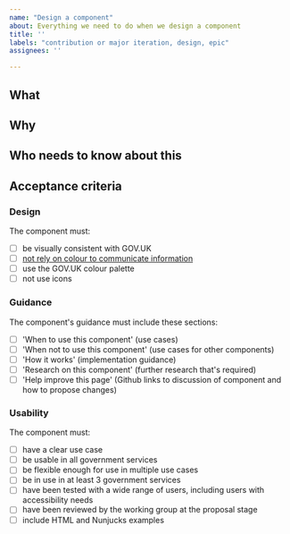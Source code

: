 ```yaml
---
name: "Design a component"
about: Everything we need to do when we design a component
title: ''
labels: "contribution or major iteration, design, epic"
assignees: ''

---
```


## What
<!-- Add name of component, plus any relevant links (for example, community backlog issues and comments, pull requests for the component and its guidance) -->

## Why
<!-- Add reason for designing the component -->

## Who needs to know about this
<!-- Add team roles involved in designing the component -->

## Acceptance criteria
<!-- Customise, and add component-specific checklist items to, this list of criteria all components need to meet -->
### Design
The component must:
- [ ] be visually consistent with GOV.UK
- [ ] [not rely on colour to communicate information](https://www.w3.org/WAI/WCAG21/Understanding/use-of-color.html)
- [ ] use the GOV.UK colour palette
- [ ] not use icons

### Guidance
The component's guidance must include these sections:
- [ ] 'When to use this component' (use cases)
- [ ] 'When not to use this component' (use cases for other components)
- [ ] 'How it works' (implementation guidance)
- [ ] 'Research on this component' (further research that's required)
- [ ] 'Help improve this page' (Github links to discussion of component and how to propose changes)

### Usability
The component must:
- [ ] have a clear use case
- [ ] be usable in all government services
- [ ] be flexible enough for use in multiple use cases
- [ ] be in use in at least 3 government services
- [ ] have been tested with a wide range of users, including users with accessibility needs
- [ ] have been reviewed by the working group at the proposal stage
- [ ] include HTML and Nunjucks examples
